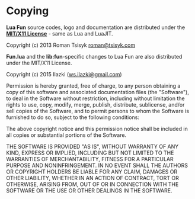 Copying
=======

**Lua Fun** source codes, logo and documentation are distributed under the
**[MIT/X11 License]** - same as Lua and LuaJIT.

Copyright (c) 2013 Roman Tsisyk <roman@tsisyk.com>

**Fun.lua** and the **lib:fun**-specific changes to Lua Fun are also
distributed under the MIT/X11 License.

Copyright (c) 2015 Ilazki (<ws.ilazki@gmail.com>)

Permission is hereby granted, free of charge, to any person obtaining a copy
of this software and associated documentation files (the "Software"), to deal
in the Software without restriction, including without limitation the rights
to use, copy, modify, merge, publish, distribute, sublicense, and/or sell
copies of the Software, and to permit persons to whom the Software is
furnished to do so, subject to the following conditions:

The above copyright notice and this permission notice shall be included in
all copies or substantial portions of the Software.

THE SOFTWARE IS PROVIDED "AS IS", WITHOUT WARRANTY OF ANY KIND, EXPRESS OR
IMPLIED, INCLUDING BUT NOT LIMITED TO THE WARRANTIES OF MERCHANTABILITY,
FITNESS FOR A PARTICULAR PURPOSE AND NONINFRINGEMENT. IN NO EVENT SHALL THE
AUTHORS OR COPYRIGHT HOLDERS BE LIABLE FOR ANY CLAIM, DAMAGES OR OTHER
LIABILITY, WHETHER IN AN ACTION OF CONTRACT, TORT OR OTHERWISE, ARISING FROM,
OUT OF OR IN CONNECTION WITH THE SOFTWARE OR THE USE OR OTHER DEALINGS IN
THE SOFTWARE.

[MIT/X11 License]: http://www.opensource.org/licenses/mit-license.php
